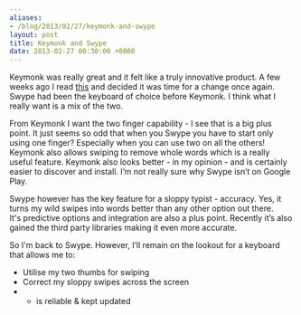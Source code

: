 ```yaml
---
aliases:
- /blog/2013/02/27/keymonk-and-swype
layout: post
title: Keymonk and Swype
date: 2013-02-27 00:30:00 +0000
---
```

Keymonk was really great and it felt like a truly innovative product. A few
weeks ago I read
[this](http://lifehacker.com/5974067/swype-adds-crowd+sourced-dictionaries-for-better-word-prediction?tag=android-downloads)
and decided it was time for a change once again. Swype had been the keyboard of
choice before Keymonk. I think what I really want is a mix of the two.

From Keymonk I want the two finger capability - I see that is a big plus point.
It just seems so odd that when you Swype you have to start only using one
finger? Especially when you can use two on all the others! Keymonk also allows
swiping to remove whole words which is a really useful feature. Keymonk also
looks better - in my opinion - and is certainly easier to discover and install.
I’m not really sure why Swype isn’t on Google Play.

Swype however has the key feature for a sloppy typist - accuracy. Yes, it turns
my wild swipes into words better than any other option out there.
It's predictive options and integration are also a plus point. Recently it’s
also gained the third party libraries making it even more accurate.

So I'm back to Swype. However, I’ll remain on the lookout for a keyboard that
allows me to:

* Utilise my two thumbs for swiping
* Correct my sloppy swipes across the screen
* + is reliable & kept updated